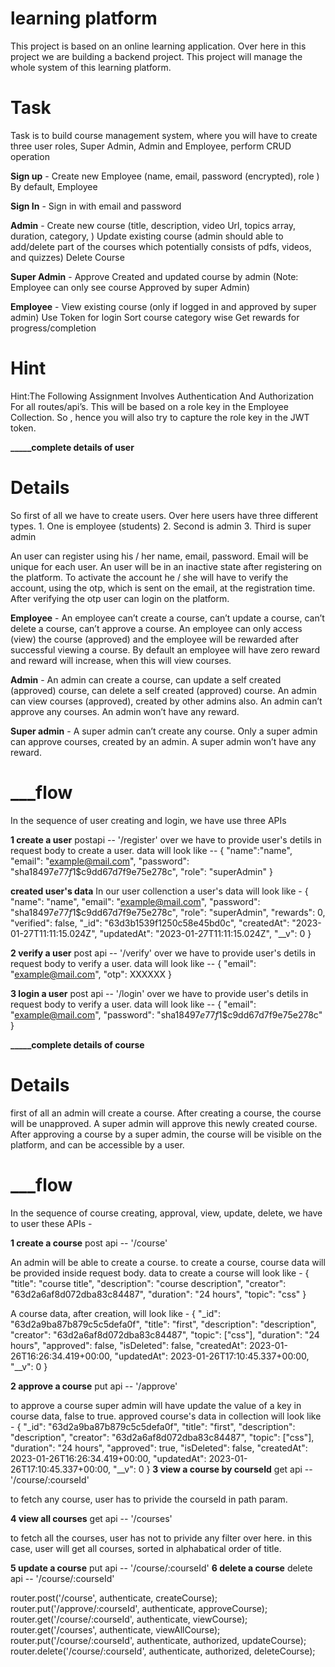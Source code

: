 # learning platform
This project is based on an online learning application.
Over here in this project we are building a backend project.
This project will manage the whole system of this learning platform.

# Task
Task is to build course management system, where you will have to create three user roles, Super Admin, Admin and Employee, perform CRUD operation 

**Sign up** - 
Create new Employee (name, email, password (encrypted), role )
By default, Employee

**Sign In** - 
Sign in with email and password

**Admin** - 
Create new course (title, description, video Url, topics array, duration, category, )
Update existing course (admin should able to add/delete part of the courses which potentially consists of pdfs, videos, and quizzes)
Delete Course

**Super Admin** - 
Approve Created and updated course by admin (Note: Employee can only see course Approved by super Admin)

**Employee** - 
View existing course (only if logged in and approved by super admin)
Use Token for login
Sort course category wise
Get rewards for progress/completion

# Hint
Hint:The Following Assignment Involves Authentication And Authorization For all routes/api’s. This will be based on a role key in the Employee Collection. So , hence you will also try to capture the role key in the JWT token.



**_______________________________complete details of user__________________________**
# Details
So first of all we have to create users.
Over here users have three different types.
    1. One is employee (students)
    2. Second is admin
    3. Third is super admin


An user can register using his / her name, email, password.
Email will be unique for each user.
An user will be in an inactive state after registering on the platform.
To activate the account he / she will have to verify the account, using the otp, which is sent on the email, at the registration time.
After verifying the otp user can login on the platform.


**Employee** - 
An employee can’t create a course, can’t update a course, can’t delete a course, can’t approve a course.
An employee can only access (view) the course (approved) and the employee will be rewarded after successful viewing a course.
By default an employee will have zero reward and reward will increase, when this will view courses.


**Admin** - 
An admin can create a course, can update a self created (approved) course, can delete a self created (approved) course.
An admin can view courses (approved), created by other admins also.
An admin can’t approve any courses.
An admin won’t have any reward.


**Super admin** - 
A super admin can’t create any course.
Only a super admin can approve courses, created by an admin.
A super admin won’t have any reward.




# _____________________flow__________________ 
In the sequence of user creating and login, we have use three APIs 

**__1__ create a user**
postapi -- '/register'
over we have to provide user's detils in request body to create a user.
data will look like -- 
{
	"name":"name",
	"email": "example@mail.com",
	"password": "sha1$8497e77f$1$c9dd67d7f9e75e278c",
	"role": "superAdmin"
}

**created user's data**
In our user collenction a user's data will look like - 
 {
		"name": "name",
		"email": "example@mail.com",
		"password": "sha1$8497e77f$1$c9dd67d7f9e75e278c",
		"role": "superAdmin",
		"rewards": 0,
		"verified": false,
		"_id": "63d3b1539f1250c58e45bd0c",
		"createdAt": "2023-01-27T11:11:15.024Z",
		"updatedAt": "2023-01-27T11:11:15.024Z",
		"__v": 0
	}

**__2__ verify a user**
post api -- '/verify'
over we have to provide user's detils in request body to verify a user.
data will look like -- 
{
	"email": "example@mail.com",
	"otp": XXXXXX
}

**__3__ login a user**
post api -- '/login'
over we have to provide user's detils in request body to verify a user.
data will look like -- 
{
    "email": "example@mail.com",
	"password": "sha1$8497e77f$1$c9dd67d7f9e75e278c"
}





**_______________________________complete details of course__________________________**
# Details
first of all an admin will create a course.
After creating a course, the course will be unapproved.
A super admin will approve this newly created course.
After approving a course by a super admin, the course will be visible on the platform, and can be accessible by a user.

# _____________________flow__________________ 
In the sequence of course creating, approval, view, update, delete, we have to user these APIs -

**__1__ create a course**
post api -- '/course'

An admin will  be able to create a course.
to create a course, course data will be provided inside request body.
data to create a course will look like - 
{
	"title": "course title",
	"description": "course description",
	"creator": "63d2a6af8d072dba83c84487",
	"duration": "24 hours",
	"topic": "css"
}

A course data, after creation, will look like - 
{
    "_id": "63d2a9ba87b879c5c5defa0f",
    "title": "first",
    "description": "description",
    "creator": "63d2a6af8d072dba83c84487",
    "topic": ["css"],
    "duration": "24 hours",
    "approved": false,
    "isDeleted": false,
    "createdAt": 2023-01-26T16:26:34.419+00:00,
    "updatedAt": 2023-01-26T17:10:45.337+00:00,
    "__v": 0
}

**__2__ approve a course**
put api -- '/approve'

to approve a course super admin will have update the value of a key in course data, false to true.
approved course's data in collection will look like - 
{
    "_id": "63d2a9ba87b879c5c5defa0f",
    "title": "first",
    "description": "description",
    "creator": "63d2a6af8d072dba83c84487",
    "topic": ["css"],
    "duration": "24 hours",
    "approved": true,
    "isDeleted": false,
    "createdAt": 2023-01-26T16:26:34.419+00:00,
    "updatedAt": 2023-01-26T17:10:45.337+00:00,
    "__v": 0
}
**__3__ view a course by courseId**
get api -- '/course/:courseId'

to fetch any course, user has to privide the courseId in path param.

**__4__ view all courses**
get api -- '/courses'

to fetch all the courses, user has not to privide any filter over here.
in this case, user will get all courses, sorted in alphabatical order of title.

**__5__ update a course**
put api -- '/course/:courseId'
**__6__ delete a course**
delete api -- '/course/:courseId'


router.post('/course', authenticate, createCourse);
router.put('/approve/:courseId', authenticate, approveCourse);
router.get('/course/:courseId', authenticate, viewCourse);
router.get('/courses', authenticate, viewAllCourse);
router.put('/course/:courseId', authenticate, authorized, updateCourse);
router.delete('/course/:courseId', authenticate, authorized, deleteCourse);